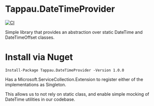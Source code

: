 # Tappau.DateTimeProvider
[![CI](https://github.com/Tappau/Tappau.DateTimeProvider/actions/workflows/main.yml/badge.svg)](https://github.com/Tappau/Tappau.DateTimeProvider/actions/workflows/main.yml)


Simple library that provides an abstraction over static DateTime and DateTimeOffset classes.

# Install via Nuget

```
Install-Package Tappau.DateTimeProvider -Version 1.0.0
```


Has a Microsoft.ServiceCollection.Extension to register either of the implementations as Singleton.

This allows us to not rely on static class, and enable simple mocking of DateTime utilities in our codebase.

